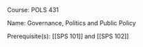 




Course: POLS 431

Name: Governance, Politics and Public Policy

Prerequisite(s): [[SPS 101]] and [[SPS 102]]